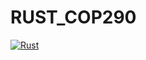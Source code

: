 # RUST_COP290
[![Rust](https://github.com/Sourav-pi/RUST_COP290/actions/workflows/rust.yml/badge.svg)](https://github.com/Sourav-pi/RUST_COP290/actions/workflows/rust.yml)
